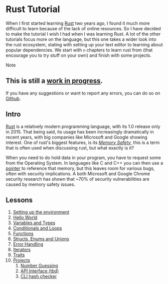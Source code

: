 <style>
    [title] {
        text-decoration: underline;
    }
</style>

# Rust Tutorial

When I first started learning [Rust](rust-lang.org) two years ago, I found it much more difficult to learn because of the lack of online resources.
So I have decided to make the tutorial I wish I had when I was learning Rust.
A lot of the other tutorials focus more on the language, but this one takes a wider look into the rust ecosystem, stating with setting up your text editor to learning about popular dependencies.
We start with `n` chapters to learn rust from (that encourage you to try stuff on your own) and finish with some projects.

<div ad note>
Note

##

## This is still a <u>work in progress</u>.

If you have any suggestions or want to report any errors, you can do so on [Github](https://github.com/basicprogrammer10/connorcode-writing).

</div>

## Intro

[Rust](rust-lang.org) is a relatively modern programming language, with its 1.0 release only in 2015.
That being said, its usage has been increasingly dramatically in recent years, with big companies like Microsoft and Google showing interest.
One of rust's biggest features, is its [_Memory Safety_](https://en.wikipedia.org/wiki/Memory_safety), this is a term that is often used when discussing rust, but what exactly is it?

When you need to do hold data in your program, you have to request some from the Operating System. <!--EDIT-->
In languages like C and C++ you can then use a <span title="">pointer</span> to reference that memory, but this leaves room for various bugs, often with security implications.
A both Microsoft and Google Chrome security research has shown that ~70% of security vulnerabilities are caused by memory safety issues.

## Lessons

1. [Setting up the environment](./setting-up-the-enviroment)
2. [Hello World]()
3. [Variables and Types]()
4. [Conditionals and Loops]()
5. [Functions]()
6. [Structs, Enums and Unions]()
7. [Error Handling]()
8. [Iterators]()
9. [Traits]()
10. [Projects]()
    1. [Number Guessing]()
    2. [API Interface (tbd)]()
    3. [CLI hash checker]()
